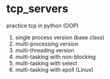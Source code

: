 # tcp_servers
practice tcp in python (OOP)
1. single process version (base class)
2. multi-processing version
3. multi-threading version
4. multi-tasking with non-blocking
5. multi-tasking with select
6. multi-tasking with epoll (Linux)